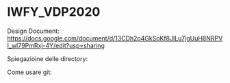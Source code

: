 # IWFY_VDP2020

Design Document:
https://docs.google.com/document/d/13CDh2o4GkSoKf8JlLu7jgUuH8NRPVI_wI79PmRxj-4Y/edit?usp=sharing

Spiegazioine delle directory:

Come usare git:
